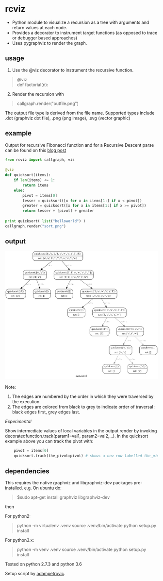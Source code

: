 
rcviz
=======

* Python module to visualize a recursion as a tree with arguments and return values at each node. 
* Provides a decorator to instrument target functions (as opposed to trace or debugger based approaches)  
* Uses pygraphviz to render the graph. 

## usage

1. Use the @viz decorator to instrument the recursive function.
> @viz <br>
> def factorial(n):

2. Render the recursion with 
> callgraph.render("outfile.png") 

The output file type is derived from the file name. Supported types include .dot (graphviz dot file), .png (png image), .svg (vector graphic)


## example

Output for recursive Fibonacci function and for a Recursive Descent parse can be found on this [blog post](https://zvzzt.wordpress.com/2014/05/03/python-recursion-visualization-with-rcviz)



```python
from rcviz import callgraph, viz

@viz
def quicksort(items):
    if len(items) <= 1: 
        return items
    else:
        pivot = items[0]
        lesser = quicksort([x for x in items[1:] if x < pivot])
        greater = quicksort([x for x in items[1:] if x >= pivot])
        return lesser + [pivot] + greater

print quicksort( list("helloworld") )
callgraph.render("sort.png")
```

## output 
![quicksort rcviz output](example/sort.png)

Note:
1. The edges are numbered by the order in which they were traversed by the execution.
2. The edges are colored from black to grey to indicate order of traversal : black edges first, grey edges last.

*Experimental*

Show intermediate values of local variables in the output render by invoking decoratedfunction.track(param1=val1, param2=val2,...). In the quicksort example above you can track the pivot with:

```python
	pivot = items[0]
	quicksort.track(the_pivot=pivot) # shows a new row labelled the_pivot in each node 
```

## dependencies

This requires the native graphviz and libgraphviz-dev packages pre-installed. e.g. On ubuntu do: 

> $sudo apt-get install graphviz libgraphviz-dev<br>

then

For python2:

> python -m virtualenv .venv
> source .venv/bin/activate
> python setup.py install <br>

For python3.x:
> python -m venv .venv
> source .venv/bin/activate
> python setup.py install <br>

Tested on python 2.7.3 and python 3.6 

Setup script by [adampetrovic](https://github.com/adampetrovic).

